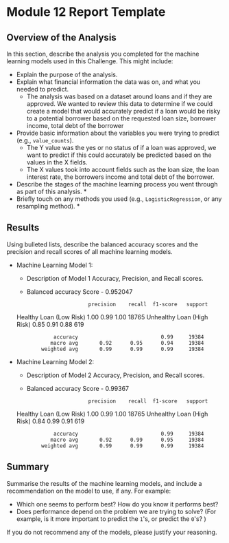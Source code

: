 # Module 12 Report Template

## Overview of the Analysis

In this section, describe the analysis you completed for the machine learning models used in this Challenge. This might include:

* Explain the purpose of the analysis.
* Explain what financial information the data was on, and what you needed to predict.
  * The analysis was based on a dataset around loans and if they are approved. We wanted to review this data to determine if we could create a model that would accurately predict if a loan would be risky to a potential borrower based on the requested loan size, borrower income, total debt of the borrower   
* Provide basic information about the variables you were trying to predict (e.g., `value_counts`).
  * The Y value was the yes or no status of if a loan was approved, we want to predict if this could accurately be predicted based on the values in the X fields.
  * The X values took into account fields such as the loan size, the loan interest rate, the borrowers income and total debt of the borrower.
* Describe the stages of the machine learning process you went through as part of this analysis.
  * 
* Briefly touch on any methods you used (e.g., `LogisticRegression`, or any resampling method).
  * 

## Results

Using bulleted lists, describe the balanced accuracy scores and the precision and recall scores of all machine learning models.

* Machine Learning Model 1:
  * Description of Model 1 Accuracy, Precision, and Recall scores.
  * Balanced accuracy Score - 0.952047


                            precision    recall  f1-score   support

   Healthy Loan (Low Risk)       1.00      0.99      1.00     18765
Unhealthy Loan (High Risk)       0.85      0.91      0.88       619

                  accuracy                           0.99     19384
                 macro avg       0.92      0.95      0.94     19384
              weighted avg       0.99      0.99      0.99     19384



* Machine Learning Model 2:
  * Description of Model 2 Accuracy, Precision, and Recall scores.
  * Balanced accuracy Score - 0.99367
  
                            precision    recall  f1-score   support

   Healthy Loan (Low Risk)       1.00      0.99      1.00     18765
Unhealthy Loan (High Risk)       0.84      0.99      0.91       619

                  accuracy                           0.99     19384
                 macro avg       0.92      0.99      0.95     19384
              weighted avg       0.99      0.99      0.99     19384
## Summary

Summarise the results of the machine learning models, and include a recommendation on the model to use, if any. For example:
* Which one seems to perform best? How do you know it performs best?
* Does performance depend on the problem we are trying to solve? (For example, is it more important to predict the `1`'s, or predict the `0`'s? )

If you do not recommend any of the models, please justify your reasoning.
